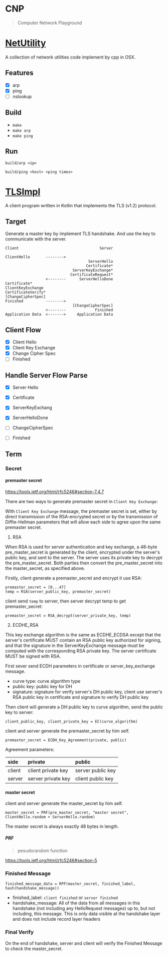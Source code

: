 # CNP

> Computer Network Playground

# [NetUtility](./NetUtility)

A collection of network utilities code implement by cpp in OSX.

## Features

- [x] arp
- [x] ping
- [ ] nslookup

## Build
 
- `make`
- `make arp`
- `make ping`

## Run

`build/arp <ip>`

`build/ping <host> <ping times>`

# [TLSImpl](./TLSImpl)

A client program written in Kotlin that implements the TLS (v1.2) protocol.

## Target

Generate a master key by implement TLS handshake. And use the key to communicate with the server.

```
Client                                    Server

ClientHello       -------->
                                     ServerHello
                                    Certificate*
                              ServerKeyExchange*
                             CertificateRequest*
                  <--------      ServerHelloDone
Certificate*
ClientKeyExchange
CertificateVerify*
[ChangeCipherSpec]
Finished          -------->
                              [ChangeCipherSpec]
                  <--------             Finished
Application Data  <------->     Application Data
```

## Client Flow

- [x] Client Hello
- [x] Client Key Exchange
- [x] Change Cipher Spec
- [ ] Finished

## Handle Server Flow Parse

- [x] Server Hello
- [x] Certificate
- [x] ServerKeyExchang
- [x] ServerHelloDone
- [ ] ChangeCipherSpec
- [ ] Finished


## Term

### Secret

#### premaster secret

https://tools.ietf.org/html/rfc5246#section-7.4.7

There are two ways to generate premaster secret in `Client Key Exchange`:

With `Client Key Exchange` message, the premaster secret is set, either by direct transmission of the RSA-encrypted secret or by the transmission of Diffie-Hellman parameters that will allow each side to agree upon the same premaster secret.

1. RSA

When RSA is used for server authentication and key exchange, a 48-byte pre_master_secret is generated by the client, encrypted under the server's public key, and sent to the server.  The server uses its private key to decrypt the pre_master_secret.  Both parties then convert the pre_master_secret into the master_secret, as specified above.

Firstly, client generate a premaster_secret and encrypt it use RSA:

```
premaster_secret = [0...47]
temp = RSA(server_public_key, premaster_secret)
```

client send `temp` to server, then server decrypt temp to get premaster_secret:

```
premaster_secret = RSA_decrypt(server_private_key, temp)
```

2. ECDHE_RSA

This key exchange algorithm is the same as ECDHE_ECDSA except that the server's certificate MUST contain an RSA public key authorized for signing, and that the signature in the ServerKeyExchange message must be computed with the corresponding RSA private key.  The server certificate MUST be signed with RSA.

First sever send ECDH parameters in certificate or server_key_exchange message.

- curve type: curve algorithm type
- public key: public key for DH
- signature: signature for verify server's DH public key, client use server's RSA public key in certificate and signature to verify DH public key

Then client will generate a DH public key to curve algorithm, send the public key to server:

```
client_public_key, client_private_key = EC(curve_algorithm)
```

client and server generate the premaster_secret by him self.

```
premaster_secret = ECDH_Key_Agreement(private, public)
```

Agreement parameters:

|side|private|public|
|:---|:---|:---|
|client|client private key| server public key|
|server|server private key| client public key|

#### master secret

client and server generate the master_secret by him self.

```
master_secret = PRF(pre_master_secret, "master secret", ClientHello.random + ServerHello.random)
```

The master secret is always exactly 48 bytes in length.

##### PRF

> pesudorandom function

https://tools.ietf.org/html/rfc5246#section-5

### Finished Message

```
finished_message_data = RPF(master_secret, finished_label, hash(handshake_message))
```

- finished_label: `client finished` or `server finished`
- handshake_message: All of the data from all messages in this handshake (not including any HelloRequest messages) up to, but not including, this message. This is only data visible at the handshake layer and does not include record layer headers

### Final Verify

On the end of handshake, server and client will verify the Finished Message to check the master_secret.
